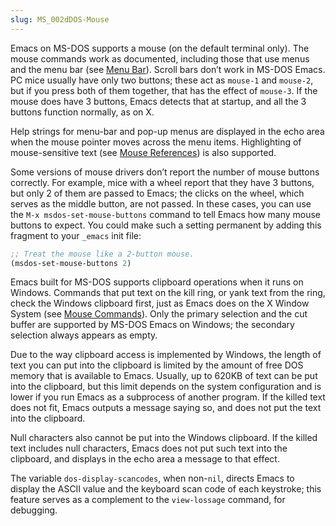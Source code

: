 ```yaml
---
slug: MS_002dDOS-Mouse
---
```


Emacs on MS-DOS supports a mouse (on the default terminal only). The mouse commands work as documented, including those that use menus and the menu bar (see [Menu Bar](Menu-Bar)). Scroll bars don’t work in MS-DOS Emacs. PC mice usually have only two buttons; these act as `mouse-1` and `mouse-2`, but if you press both of them together, that has the effect of `mouse-3`. If the mouse does have 3 buttons, Emacs detects that at startup, and all the 3 buttons function normally, as on X.

Help strings for menu-bar and pop-up menus are displayed in the echo area when the mouse pointer moves across the menu items. Highlighting of mouse-sensitive text (see [Mouse References](Mouse-References)) is also supported.

Some versions of mouse drivers don’t report the number of mouse buttons correctly. For example, mice with a wheel report that they have 3 buttons, but only 2 of them are passed to Emacs; the clicks on the wheel, which serves as the middle button, are not passed. In these cases, you can use the `M-x msdos-set-mouse-buttons` command to tell Emacs how many mouse buttons to expect. You could make such a setting permanent by adding this fragment to your `_emacs` init file:

```lisp
;; Treat the mouse like a 2-button mouse.
(msdos-set-mouse-buttons 2)
```

Emacs built for MS-DOS supports clipboard operations when it runs on Windows. Commands that put text on the kill ring, or yank text from the ring, check the Windows clipboard first, just as Emacs does on the X Window System (see [Mouse Commands](Mouse-Commands)). Only the primary selection and the cut buffer are supported by MS-DOS Emacs on Windows; the secondary selection always appears as empty.

Due to the way clipboard access is implemented by Windows, the length of text you can put into the clipboard is limited by the amount of free DOS memory that is available to Emacs. Usually, up to 620KB of text can be put into the clipboard, but this limit depends on the system configuration and is lower if you run Emacs as a subprocess of another program. If the killed text does not fit, Emacs outputs a message saying so, and does not put the text into the clipboard.

Null characters also cannot be put into the Windows clipboard. If the killed text includes null characters, Emacs does not put such text into the clipboard, and displays in the echo area a message to that effect.

The variable `dos-display-scancodes`, when non-`nil`, directs Emacs to display the ASCII value and the keyboard scan code of each keystroke; this feature serves as a complement to the `view-lossage` command, for debugging.
